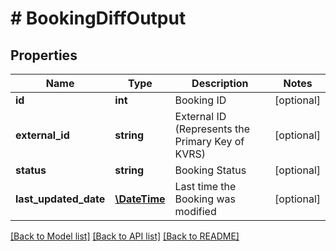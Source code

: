 # # BookingDiffOutput

## Properties

Name | Type | Description | Notes
------------ | ------------- | ------------- | -------------
**id** | **int** | Booking ID | [optional] 
**external_id** | **string** | External ID (Represents the Primary Key of KVRS) | [optional] 
**status** | **string** | Booking Status | [optional] 
**last_updated_date** | [**\DateTime**](\DateTime.md) | Last time the Booking was modified | [optional] 

[[Back to Model list]](../../README.md#documentation-for-models) [[Back to API list]](../../README.md#documentation-for-api-endpoints) [[Back to README]](../../README.md)



